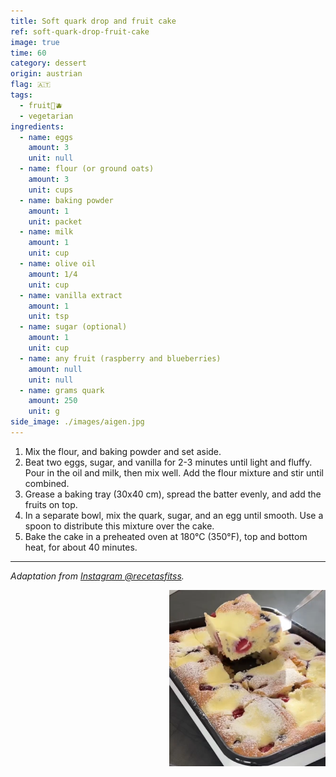 ```yaml
---
title: Soft quark drop and fruit cake
ref: soft-quark-drop-fruit-cake
image: true
time: 60
category: dessert
origin: austrian
flag: 🇦🇹
tags:
  - fruit🍒🫐
  - vegetarian
ingredients:
  - name: eggs
    amount: 3
    unit: null
  - name: flour (or ground oats)
    amount: 3
    unit: cups
  - name: baking powder
    amount: 1
    unit: packet
  - name: milk
    amount: 1
    unit: cup
  - name: olive oil
    amount: 1/4
    unit: cup
  - name: vanilla extract
    amount: 1
    unit: tsp
  - name: sugar (optional)
    amount: 1
    unit: cup
  - name: any fruit (raspberry and blueberries)
    amount: null
    unit: null
  - name: grams quark
    amount: 250
    unit: g
side_image: ./images/aigen.jpg
---
```


1. Mix the flour, and baking powder and set aside.
2. Beat two eggs, sugar, and vanilla for 2-3 minutes until light and fluffy. Pour in the oil and milk, then mix well. Add the flour mixture and stir until combined.
3. Grease a baking tray (30x40 cm), spread the batter evenly, and add the fruits on top.
4. In a separate bowl, mix the quark, sugar, and an egg until smooth. Use a spoon to distribute this mixture over the cake.
5. Bake the cake in a preheated oven at 180°C (350°F), top and bottom heat, for about 40 minutes. 

---

_Adaptation from [Instagram @recetasfitss](https://www.instagram.com/p/Cxbdoulvssv/?utm_source=ig_web_copy_link&igsh=MzRlODBiNWFlZA==)._

<img src="images/soft_quark_drop_fruit_cake.png" style="width:250px; float:right;"/>